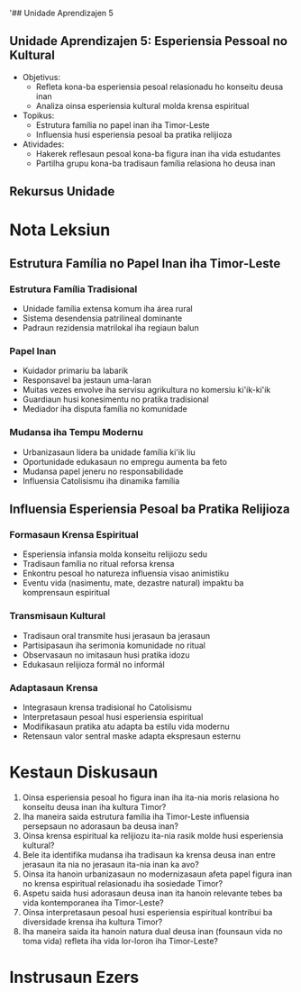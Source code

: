 '## Unidade Aprendizajen 5

## Unidade Aprendizajen 5: Esperiensia Pessoal no Kultural
- Objetivus:
  * Refleta kona-ba esperiensia pesoal relasionadu ho konseitu deusa inan
  * Analiza oinsa esperiensia kultural molda krensa espiritual
- Topikus:
  * Estrutura família no papel inan iha Timor-Leste
  * Influensia husi esperiensia pesoal ba pratika relijioza
- Atividades:
  * Hakerek reflesaun pesoal kona-ba figura inan iha vida estudantes
  * Partilha grupu kona-ba tradisaun família relasiona ho deusa inan

## Rekursus Unidade

# Nota Leksiun

## Estrutura Família no Papel Inan iha Timor-Leste

### Estrutura Família Tradisional
- Unidade família extensa komum iha área rural
- Sistema desendensia patrilineal dominante
- Padraun rezidensia matrilokal iha regiaun balun

### Papel Inan
- Kuidador primariu ba labarik
- Responsavel ba jestaun uma-laran
- Muitas vezes envolve iha servisu agrikultura no komersiu ki'ik-ki'ik
- Guardiaun husi konesimentu no pratika tradisional
- Mediador iha disputa família no komunidade

### Mudansa iha Tempu Modernu
- Urbanizasaun lidera ba unidade família ki'ik liu
- Oportunidade edukasaun no empregu aumenta ba feto
- Mudansa papel jeneru no responsabilidade
- Influensia Catolisismu iha dinamika família

## Influensia Esperiensia Pesoal ba Pratika Relijioza

### Formasaun Krensa Espiritual
- Esperiensia infansia molda konseitu relijiozu sedu 
- Tradisaun família no ritual reforsa krensa
- Enkontru pesoal ho natureza influensia visao animistiku
- Eventu vida (nasimentu, mate, dezastre natural) impaktu ba komprensaun espiritual

### Transmisaun Kultural
- Tradisaun oral transmite husi jerasaun ba jerasaun
- Partisipasaun iha serimonia komunidade no ritual
- Observasaun no imitasaun husi pratika idozu
- Edukasaun relijioza formál no informál

### Adaptasaun Krensa
- Integrasaun krensa tradisional ho Catolisismu
- Interpretasaun pesoal husi esperiensia espiritual
- Modifikasaun pratika atu adapta ba estilu vida modernu
- Retensaun valor sentral maske adapta ekspresaun esternu

# Kestaun Diskusaun

1. Oinsa esperiensia pesoal ho figura inan iha ita-nia moris relasiona ho konseitu deusa inan iha kultura Timor?
2. Iha maneira saida estrutura família iha Timor-Leste influensia persepsaun no adorasaun ba deusa inan?
3. Oinsa krensa espiritual ka relijiozu ita-nia rasik molde husi esperiensia kultural?
4. Bele ita identifika mudansa iha tradisaun ka krensa deusa inan entre jerasaun ita nia no jerasaun ita-nia inan ka avo?
5. Oinsa ita hanoin urbanizasaun no modernizasaun afeta papel figura inan no krensa espiritual relasionadu iha sosiedade Timor?
6. Aspetu saida husi adorasaun deusa inan ita hanoin relevante tebes ba vida kontemporanea iha Timor-Leste?
7. Oinsa interpretasaun pesoal husi esperiensia espiritual kontribui ba diversidade krensa iha kultura Timor?
8. Iha maneira saida ita hanoin natura dual deusa inan (founsaun vida no toma vida) refleta iha vida lor-loron iha Timor-Leste?

# Instrusaun Ezers